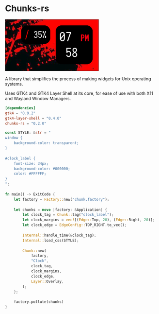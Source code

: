 # Chunks-rs

![Screenshot](screenshot.jpg)

A library that simplifies the process of making widgets for Unix operating systems.

Uses GTK4 and GTK4 Layer Shell at its core, for ease of use with both X11 and Wayland Window Managers.

```toml
[dependencies]
gtk4 = "0.9.2"
gtk4-layer-shell = "0.4.0"
chunks-rs = "0.2.0"
```

```rs
const STYLE: &str = "
window {
    background-color: transparent;
}

#clock_label {
    font-size: 34px;
    background-color: #000000;
    color: #FFFFFF;
}
";

fn main() -> ExitCode {
    let factory = Factory::new("chunk.factory");

    let chunks = move |factory: &Application| {
        let clock_tag = Chunk::tag("clock_label");
        let clock_margins = vec![(Edge::Top, 20), (Edge::Right, 20)];
        let clock_edge = EdgeConfig::TOP_RIGHT.to_vec();

        Internal::handle_time(&clock_tag);
        Internal::load_css(STYLE);

        Chunk::new(
            factory,
            "Clock",
            clock_tag,
            clock_margins,
            clock_edge,
            Layer::Overlay,
        );
    };

    factory.pollute(chunks)
}
```

